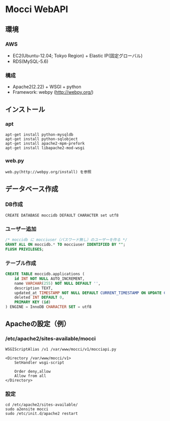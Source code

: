 Mocci WebAPI
====

## 環境
### AWS
* EC2(Ubuntu-12.04; Tokyo Region) + Elastic IP(固定グローバル)
* RDS(MySQL-5.6)

### 構成
* Apache2(2.22) + WSGI + python
* Framework: webpy (http://webpy.org/)

## インストール
### apt
    apt-get install python-mysqldb
    apt-get install python-sqlobject
    apt-get install apache2-mpm-prefork 
    apt-get install libapache2-mod-wsgi

### web.py
    web.py(http://webpy.org/install) を参照

## データベース作成
### DB作成
```
CREATE DATABASE moccidb DEFAULT CHARACTER set utf8
```
### ユーザー追加
```SQL
/* moccidb に mocciuser（パスワード無し）のユーザーを作る */
GRANT ALL ON moccidb.* TO mocciuser IDENTIFIED BY "";
FLUSH PRIVILEGES;
```
### テーブル作成
```SQL
CREATE TABLE moccidb.applications (
	id INT NOT NULL AUTO_INCREMENT,
	name VARCHAR(255) NOT NULL DEFAULT '',
	description TEXT,
	updated_at TIMESTAMP NOT NULL DEFAULT CURRENT_TIMESTAMP ON UPDATE CURRENT_TIMESTAMP,
	deleted INT DEFAULT 0, 
	PRIMARY KEY (id)
) ENGINE = InnoDB CHARACTER SET = utf8
```
## Apacheの設定（例）
### /etc/apache2/sites-available/mocci 
```
WSGIScriptAlias /v1 /var/www/mocci/v1/mocciapi.py

<Directory /var/www/mocci/v1>
	SetHandler wsgi-script

	Order deny,allow
	Allow from all
</Directory>
```
### 設定
```
cd /etc/apache2/sites-available/
sudo a2ensite mocci
sudo /etc/init.d/apache2 restart
```
